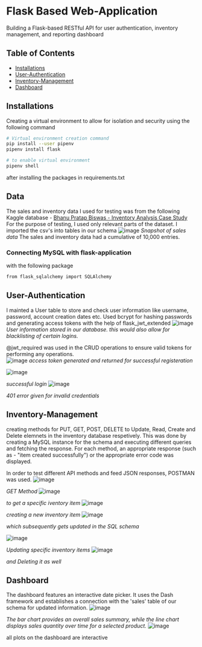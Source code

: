 # Flask Based Web-Application

Building a Flask-based RESTful API for user authentication, inventory management, and reporting dashboard

## Table of Contents

- [Installations](#installations)
- [User-Authentication](#user-authentication)
- [Inventory-Management](#inventory-management)
- [Dashboard](#Dashboard)

## Installations
Creating a virtual environment to allow for isolation and security using the following command 

```bash
# Virtual environment creation command
pip install --user pipenv
pipenv install flask

# to enable virtual environment 
pipenv shell
```
after installing the packages in requirements.txt 
## Data 
The sales and inventory data I used for testing was from the following Kaggle database - [Bhanu Pratap Biswas - Inventory Analysis Case Study](https://www.kaggle.com/datasets/bhanupratapbiswas/inventory-analysis-case-study?select=BegInvFINAL12312016.csv) 
For the purpose of testing, I used only relevant parts of the dataset. I imported the csv's into tables in our schema
![image](https://github.com/Nikita-thomas/tyroo-flask-application/assets/97882049/3e8d9898-f947-4cbd-a27c-6b698ef51393)
*Snapshot of sales data*
The sales and inventory data had a cumulative of 10,000 entries. 

### Connecting MySQL with flask-application 
with the following package 
```bash
from flask_sqlalchemy import SQLAlchemy
```
## User-Authentication 
I mainted a User table to store and check user information like username, password, account creation dates etc. Used bcrypt for hashing passwords 
and generating access tokens with the help of flask_jwt_extended 
![image](https://github.com/Nikita-thomas/tyroo-flask-application/assets/97882049/b9aeeac8-5025-4ff0-bac4-90b1cef80563)
*User information stored in our database. this would also allow for blacklisting of certain logins.*

@jwt_required was used in the CRUD operations to ensure valid tokens for performing any operations.  
![image](https://github.com/Nikita-thomas/tyroo-flask-application/assets/97882049/b533f72e-ebef-4f14-ab7d-66ee7d557432)
*access token generated and returned for successful registeration*

![image](https://github.com/Nikita-thomas/tyroo-flask-application/assets/97882049/fb712643-f1cc-4369-9e35-e09831d28e93)

*successful login*
![image](https://github.com/Nikita-thomas/tyroo-flask-application/assets/97882049/5cf1dc6f-79b8-4c23-b4ec-c05fb6a0218d)

*401 error given for invalid credentials*

## Inventory-Management 
creating methods for PUT, GET, POST, DELETE to Update, Read, Create and Delete elemnets in the inventory database respetively. 
This was done by creating a MySQL instance for the schema and executing different queries and fetching the response. For each method, an appropriate response (such as - "item created successfully") or the appropriate error code was displayed. 

In order to test different API methods and feed JSON responses, POSTMAN was used. 
![image](https://github.com/Nikita-thomas/tyroo-flask-application/assets/97882049/0a1e163f-a869-462d-93cc-a723236589bb)

*GET Method* 
![image](https://github.com/Nikita-thomas/tyroo-flask-application/assets/97882049/40300555-93a0-48b7-955e-6235ccb6afcc)

*to get a specific iventory item*
![image](https://github.com/Nikita-thomas/tyroo-flask-application/assets/97882049/3011dff7-7ffa-4fc3-9dc0-27593bf74ed4)

*creating a new inventory item*
![image](https://github.com/Nikita-thomas/tyroo-flask-application/assets/97882049/8f2fd948-e7d0-49cb-9034-79e49ec16ef2)

*which subsequently gets updated in the SQL schema*

![image](https://github.com/Nikita-thomas/tyroo-flask-application/assets/97882049/525af292-2434-49a2-a0ce-f68efe761270)

*Updating specific inventory items* 
![image](https://github.com/Nikita-thomas/tyroo-flask-application/assets/97882049/ae4564e3-da57-41bf-b70b-d601d0d710a5)

*and Deleting it as well*

## Dashboard 
The dashboard features an interactive date picker. It uses the Dash framework and establishes a connection with the 'sales' table of our schema for updated information. 
![image](https://github.com/Nikita-thomas/tyroo-flask-application/assets/97882049/7badbeeb-ab38-4fb9-b066-8481ace742ad)

*The bar chart provides an overall sales summary, while the line chart displays sales quantity over time for a selected product.*
![image](https://github.com/Nikita-thomas/tyroo-flask-application/assets/97882049/65a2f7c1-619d-41cd-878e-2fd4c29e3ff9)

all plots on the dashboard are interactive

